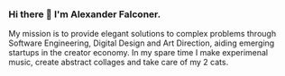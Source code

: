 ### Hi there 👋 I'm Alexander Falconer.

My mission is to provide elegant solutions to complex problems through Software Engineering, Digital Design and Art Direction, aiding emerging startups in the creator economy. In my spare time I make experimenal music, create abstract collages and take care of my 2 cats.

<!--
**alxfalconer/alxfalconer** is a ✨ _special_ ✨ repository because its `README.md` (this file) appears on your GitHub profile.

Here are some ideas to get you started:

- 🔭 I’m currently working on ...
- 🌱 I’m currently learning ...
- 👯 I’m looking to collaborate on ...
- 🤔 I’m looking for help with ...
- 💬 Ask me about ...
- 📫 How to reach me: ...
- 😄 Pronouns: ...
- ⚡ Fun fact: ...
-->
